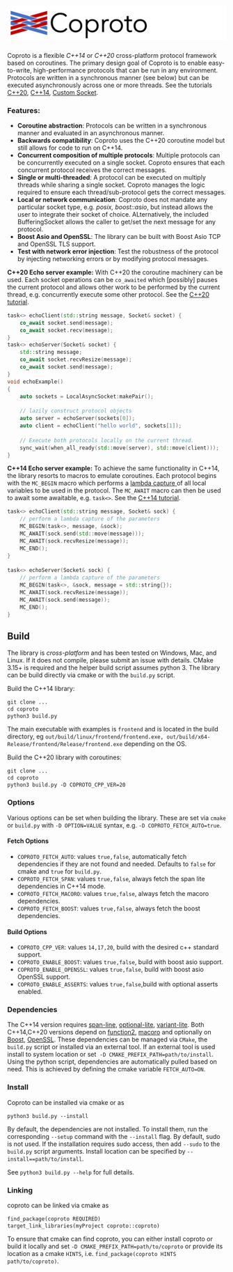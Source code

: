 ![](./misc/banner.png)
=====

Coproto is a flexible *C++14* or *C++20* cross-platform protocol framework based on coroutines. The primary design goal of Coproto is to enable easy-to-write, high-performance protocols that can be run in any environment. Protocols are written in a synchronous manner (see below) but can be executed asynchronously across one or more threads. See the tutorials [C++20](https://github.com/Visa-Research/coproto/blob/master/frontend/cpp20Tutorial.cpp), [C++14](https://github.com/Visa-Research/coproto/blob/master/frontend/cpp14Tutorial.cpp), [Custom Socket](https://github.com/Visa-Research/coproto/blob/master/frontend/SocketTutorial.cpp).

### Features:
* **Coroutine abstraction**: Protocols can be written in a synchronous manner and evaluated in an asynchronous manner.
* **Backwards compatibility**: Coproto uses the C\++20 coroutine model but still allows for code to run on C++14.
* **Concurrent composition of multiple protocols**: Multiple protocols can be concurrently executed on a single socket. Coproto ensures that each concurrent protocol receives the correct messages. 
* **Single or multi-threaded**: A protocol can be executed on multiply threads while sharing a single socket. Coproto manages the logic required to ensure each thread/sub-protocol gets the correct messages.
* **Local or network communication**: Coproto does not mandate any particular socket type, e.g. *posix, boost::asio*, but instead allows the user to integrate their socket of choice. ALternatively, the included BufferingSocket allows the caller to get/set the next message for any protocol. 
* **Boost Asio and OpenSSL**: The library can be built with Boost Asio TCP and OpenSSL TLS support.
* **Test with network error injection**: Test the robustness of the protocol by injecting networking errors or by modifying protocol messages.
 


**C++20 Echo server example:** 
With C++20 the coroutine machinery can be used. Each socket operations can be `co_awaited` which [possibly] pauses the current protocol and allows other work to be performed by the current thread, e.g. concurrently execute some other protocol. See the [C++20 tutorial](https://github.com/Visa-Research/coproto/blob/master/frontend/cpp20Tutorial.cpp).
```cpp
task<> echoClient(std::string message, Socket& socket) {
    co_await socket.send(message);
    co_await socket.recv(message);
}
task<> echoServer(Socket& socket) {
    std::string message;
    co_await socket.recvResize(message);
    co_await socket.send(message);
}
void echoExample()
{
    auto sockets = LocalAsyncSocket:makePair();
    
    // lazily construct protocol objects
    auto server = echoServer(sockets[0]);
    auto client = echoClient("hello world", sockets[1]);

    // Execute both protocols locally on the current thread.
    sync_wait(when_all_ready(std::move(server), std::move(client)));
}
```

**C++14 Echo server example:**
To achieve the same functionality in C++14, the library resorts to macros to emulate coroutines.  Each protocol begins with the `MC_BEGIN` macro which performs a [lambda capture ](https://en.cppreference.com/w/cpp/language/lambda) of all local variables to be used in the protocol. The `MC_AWAIT` macro can then be used to await some awaitable, e.g. `task<>`. See the [C++14 tutorial](https://github.com/Visa-Research/coproto/blob/master/frontend/cpp14Tutorial.cpp).
```cpp
task<> echoClient(std::string message, Socket& sock) {
    // perform a lambda capture of the parameters
    MC_BEGIN(task<>, message, &sock);
    MC_AWAIT(sock.send(std::move(message)));
    MC_AWAIT(sock.recvResize(message));
    MC_END();
}

task<> echoServer(Socket& sock) {
    // perform a lambda capture of the parameters
    MC_BEGIN(task<>, &sock, message = std::string{});
    MC_AWAIT(sock.recvResize(message));
    MC_AWAIT(sock.send(message));
    MC_END();
}
```


## Build

The library is *cross-platform* and has been tested on Windows, Mac, and Linux. 
If it does not compile, please submit an issue with details.
CMake 3.15+ is required and the helper build script assumes python 3. 
The library can be build directly via cmake or with the `build.py` script.

Build the C++14 library:
```
git clone ...
cd coproto
python3 build.py
```
The main executable with examples is `frontend` and is located in the build directory, eg `out/build/linux/frontend/frontend.exe, out/build/x64-Release/frontend/Release/frontend.exe` depending on the OS.

Build the C++20 library with coroutines:
```
git clone ...
cd coproto
python3 build.py -D COPROTO_CPP_VER=20 
```

### Options
Various options can be set when building the library. These are set via `cmake` or `build.py` with `-D OPTION=VALUE` syntax, e.g. `-D COPROTO_FETCH_AUTO=true`.

#### Fetch Options
* `COPROTO_FETCH_AUTO`: values `true,false`, automatically fetch dependencies if they are not found and needed. Defaults to `false` for cmake and `true` for `build.py`.
* `COPROTO_FETCH_SPAN`: values `true,false`, always fetch the span lite dependencies in C\++14 mode.
* `COPROTO_FETCH_MACORO`: values `true,false`, always fetch the macoro dependencies.
* `COPROTO_FETCH_BOOST`: values `true,false`, always fetch the boost dependencies.
#### Build Options
* `COPROTO_CPP_VER`: values `14,17,20`, build with the desired c++ standard support.
* `COPROTO_ENABLE_BOOST`: values `true,false`, build with boost asio support.
* `COPROTO_ENABLE_OPENSSL`: values `true,false`, build with boost asio OpenSSL support.
* `COPROTO_ENABLE_ASSERTS`: values `true,false`,build with optional asserts enabled.

### Dependencies

The C\++14 version requires [span-line](https://github.com/martinmoene/span-lite), [optional-lite](https://github.com/martinmoene/optional-lite), [variant-lite](https://github.com/martinmoene/variant-lite). Both  C\++14,C\++20 versions depend on [function2](https://github.com/Naios/function2), [macoro](https://github.com/ladnir/macoro) and optionally on [Boost](https://www.boost.org/), [OpenSSL](https://www.openssl.org/). These dependencies can be managed via `CMake`, the `build.py` script or installed via an external tool. If an external tool is used install to system location or set  `-D CMAKE_PREFIX_PATH=path/to/install`. Using the python script, dependencies are automatically pulled based on need. This is achieved by defining the cmake variable `FETCH_AUTO=ON`. 


### Install

Coproto can be installed via cmake or as
```
python3 build.py --install 
```
By default, the dependencies are not installed. To install them, run the corresponding `--setup` command with the `--install` flag.
By default, sudo is not used. If the installation requires sudo access, then add `--sudo` to the `build.py` script arguments. 
Install location can be specified by `--install==path/to/install`.

See `python3 build.py --help` for full details.

### Linking
coproto can be linked via cmake as
```
find_package(coproto REQUIRED)
target_link_libraries(myProject coproto::coproto)
```
To ensure that cmake can find coproto, you can either install coproto or build it locally and set `-D CMAKE_PREFIX_PATH=path/to/coproto` or provide its location as a cmake `HINTS`, i.e. `find_package(coproto HINTS path/to/coproto)`.


